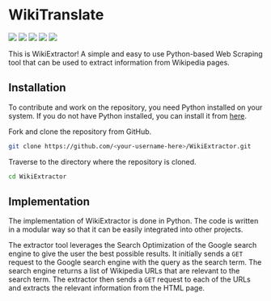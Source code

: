 # WikiTranslate

<img src="https://img.shields.io/github/license/MistaAsh/WikiExtractor">
<img src="https://img.shields.io/github/languages/top/MistaAsh/WikiExtractor">
<img src="https://img.shields.io/github/issues/MistaAsh/WikiExtractor">
<img src="https://img.shields.io/github/issues-pr/MistaAsh/WikiExtractor">
<img src="https://img.shields.io/github/last-commit/MistaAsh/WikiExtractor">


This is WikiExtractor! A simple and easy to use Python-based Web Scraping tool that can be used to extract information from Wikipedia pages.

## Installation
To contribute and work on the repository, you need Python installed on your system. If you do not have Python installed, you can install it from [here](https://www.python.org/downloads/).

Fork and clone the repository from GitHub.
```bash
git clone https://github.com/<your-username-here>/WikiExtractor.git
```

Traverse to the directory where the repository is cloned.
```bash
cd WikiExtractor
```



## Implementation

The implementation of WikiExtractor is done in Python. The code is written in a modular way so that it can be easily integrated into other projects.

The extractor tool leverages the Search Optimization of the Google search engine to give the user the best possible results. It initially sends a `GET` request to the Google search engine with the query as the search term. The search engine returns a list of Wikipedia URLs that are relevant to the search term. The extractor then sends a `GET` request to each of the URLs and extracts the relevant information from the HTML page.